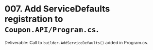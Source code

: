 # 007. Add ServiceDefaults registration to `Coupon.API/Program.cs`.

Deliverable: Call to `builder.AddServiceDefaults()` added in Program.cs.